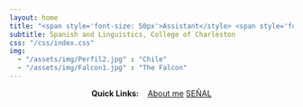 ```yaml
---
layout: home
title: "<span style='font-size: 50px'>Assistant</style> <span style='font-size: 50px'>Professor</style>"
subtitle: Spanish and Linguistics, College of Charleston
css: "/css/index.css"
img:
  - "/assets/img/Perfil2.jpg" : "Chile"
  - "/assets/img/Falcon1.jpg" : "The Falcon"
---
```


<div style="text-align:center">
<strong>Quick Links:</strong> &nbsp;&nbsp;
<a href="https://falconrr.github.io/aboutme/" role="button" class="btn btn-primary">About me</a>
<a href="http://amigo.pythonanywhere.com/" role="button" class="btn btn-primary">SEÑAL</a>
</div>

